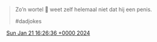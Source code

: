 > Zo’n wortel 🥕 weet zelf helemaal niet dat hij een penis\.  
>   
> \#dadjokes

<img src="../../media/tweet.ico" width="12" /> [Sun Jan 21 16:26:36 +0000 2024](https://twitter.com/DromerDenker/status/1749106230126366943)